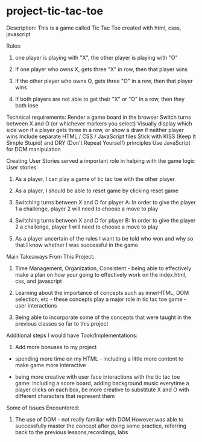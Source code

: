 # project-tic-tac-toe
Description:
This is a game called Tic Tac Toe created with html, csss, javascript

Rules:
1. one player is playing with "X", the other player is playing with "O"

2. If one player who owns X, gets three "X" in row, then that player wins

3. If the other player who owns O, gets three "O" in a row, then that player wins 

4. If both players are not able to get their "X" or "O" in a row, then they both lose


Technical requirements:
Render a game board in the browser
Switch turns between X and O (or whichever markers you select)
Visually display which side won if a player gets three in a row, or show a draw if neither player wins
Include separate HTML / CSS / JavaScript files
Stick with KISS (Keep It Simple Stupid) and DRY (Don't Repeat Yourself) principles
Use JavaScript for DOM manipulation


Creating User Stories served a important role in helping with the game logic
User stories:
1. As a player, I can play a game of tic tac toe with the other player

2. As a player, I should be able to reset game by clicking reset game

3. Switching turns between X and O for player A: 
In order to give the player 1 a challenge, player 2 will need to choose a move to play

4.  Switching turns between X and O for player B: 
In order to give the player 2 a challenge, player 1 will need to choose a move to play


5. As a player uncertain of the rules I want to be told who won and why so that I know whether I was successful in the game 


Main Takeaways From This Project:
1. Time Management, Organization, Consistent - being able to effectively make a plan on how your going to effectively work on the index.html, css, and javascript


2. Learning about the importance of concepts such as innerHTML, DOM selection, etc - these concepts play a major role in tic tac toe game - user interactions

3. Being able to incorporate some of the concepts that were taught in the previous classes so far to this project


Additional steps I would have Took/Implementations:
1. Add more bonuses to my project 
- spending more time on my HTML - including a little more content to make game more interactive 

- being more creative with user face interactions with the tic tac toe game: including a score board, adding background music everytime a player clicks on each box, be more creative to substitute X and O with different characters that represent them


Some of Issues Encountered:
1. The use of DOM - not really familiar with DOM.However,was able to successfully master the concept after doing some practice, referring back to the previous lessons,recordings, labs













